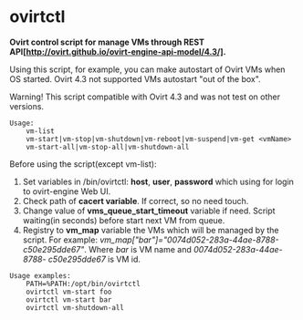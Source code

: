# ovirtctl

**Ovirt control script for manage VMs through REST API[http://ovirt.github.io/ovirt-engine-api-model/4.3/].**

Using this script, for example, you can make autostart of Ovirt VMs when OS started. Ovirt 4.3 not supported VMs autostart "out of the box".

Warning! This script compatible with Ovirt 4.3 and was not test on other versions.

```
Usage:
	vm-list
	vm-start|vm-stop|vm-shutdown|vm-reboot|vm-suspend|vm-get <vmName>
	vm-start-all|vm-stop-all|vm-shutdown-all
```

Before using the script(except vm-list):
1) Set variables in /bin/ovirtctl: **host**, **user**, **password** which using for login to ovirt-engine Web UI.
2) Check path of **cacert variable**. If correct, so no need touch.
3) Change value of **vms_queue_start_timeout** variable if need. Script waiting(in seconds) before start next VM from queue.
4) Registry to **vm_map** variable the VMs which will be managed by the script.
	For example: *vm_map["bar"]="0074d052-283a-44ae-8788-c50e295dde67"*. Where *bar* is VM name and *0074d052-283a-44ae-8788-	c50e295dde67* is VM id.

```
Usage examples:
	PATH=%PATH:/opt/bin/ovirtctl
	ovirtctl vm-start foo
	ovirtctl vm-start bar
	ovirtctl vm-shutdown-all
```
